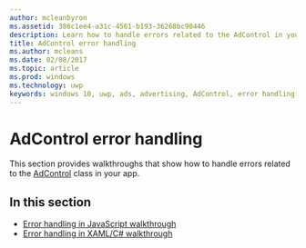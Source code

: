 ```yaml
---
author: mcleanbyron
ms.assetid: 386c1ee4-a31c-4561-b193-36268bc90446
description: Learn how to handle errors related to the AdControl in your app.
title: AdControl error handling
ms.author: mcleans
ms.date: 02/08/2017
ms.topic: article
ms.prod: windows
ms.technology: uwp
keywords: windows 10, uwp, ads, advertising, AdControl, error handling
---
```


# AdControl error handling




This section provides walkthroughs that show how to handle errors related to the [AdControl](https://msdn.microsoft.com/library/windows/apps/microsoft.advertising.winrt.ui.adcontrol.aspx) class in your app.

## In this section


* [Error handling in JavaScript walkthrough](error-handling-in-javascript-walkthrough.md)
* [Error handling in XAML/C# walkthrough](error-handling-in-xamlc-walkthrough.md)

 

 
